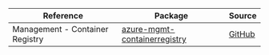 | Reference | Package | Source |
|---|---|---|
|Management - Container Registry|[azure-mgmt-containerregistry](https://repo1.maven.org/maven2/com/microsoft/azure/azure-mgmt-containerregistry)|[GitHub](https://github.com/Azure/azure-sdk-for-java/blob/main/)|
